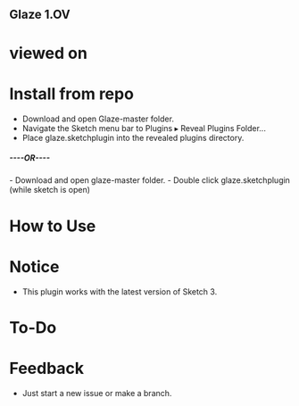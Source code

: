 
<h2>Glaze 1.OV</h2>
<h3></h3>


# viewed on

# Install from repo
- Download and open Glaze-master folder.
- Navigate the Sketch menu bar to Plugins ▸ Reveal Plugins Folder...
- Place glaze.sketchplugin into the revealed plugins directory.
<h5>----OR----</h5>
- Download and open glaze-master folder.
- Double click glaze.sketchplugin (while sketch is open)

# How to Use

# Notice
- This plugin works with the latest version of Sketch 3.

# To-Do

# Feedback
- Just start a new issue or make a branch.

